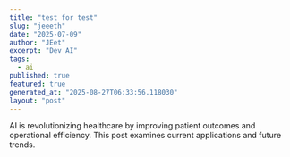 ```yaml
---
title: "test for test"
slug: "jeeeth"
date: "2025-07-09"
author: "JEet"
excerpt: "Dev AI"
tags:
  - ai
published: true
featured: true
generated_at: "2025-08-27T06:33:56.118030"
layout: "post"
---
```


AI is revolutionizing healthcare by improving patient outcomes and operational efficiency. This post examines current applications and future trends.
